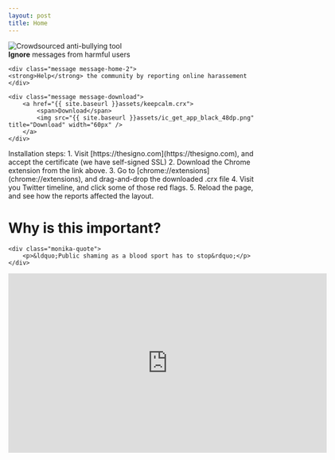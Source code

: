 ```yaml
---
layout: post
title: Home
---
```


<div class="image-home">
    <img src="{{ site.baseurl }}assets/keep-calm.png" title="Crowdsourced anti-bullying tool" />
</div>

<div class="message-home">
    <div class="message message-home-1">
    <strong>Ignore</strong> messages from harmful users
    </div>

    <div class="message message-home-2">
    <strong>Help</strong> the community by reporting online harassement
    </div>
    
    <div class="message message-download">
        <a href="{{ site.baseurl }}assets/keepcalm.crx">
            <span>Download</span>
            <img src="{{ site.baseurl }}assets/ic_get_app_black_48dp.png" title="Download" width="60px" />
        </a>
    </div>
</div>
<div class="message">
    Installation steps:
    1. Visit [https://thesigno.com](https://thesigno.com), and accept the certificate (we have self-signed SSL)
    2. Download the Chrome extension from the link above.
    3. Go to [chrome://extensions](chrome://extensions), and drag-and-drop the downloaded .crx file
    4. Visit you Twitter timeline, and click some of those red flags.
    5. Reload the page, and see how the reports affected the layout.
</div>


      
      
<div class="ted-talk">
    <h1>Why is this important?</h1>

    <div class="monika-quote">
        <p>&ldquo;Public shaming as a blood sport has to stop&rdquo;</p>
    </div>

<iframe src="https://embed-ssl.ted.com/talks/lang/en/monica_lewinsky_the_price_of_shame.html" width="640" height="360" frameborder="0" scrolling="no" webkitAllowFullScreen mozallowfullscreen allowFullScreen></iframe>
</div>
